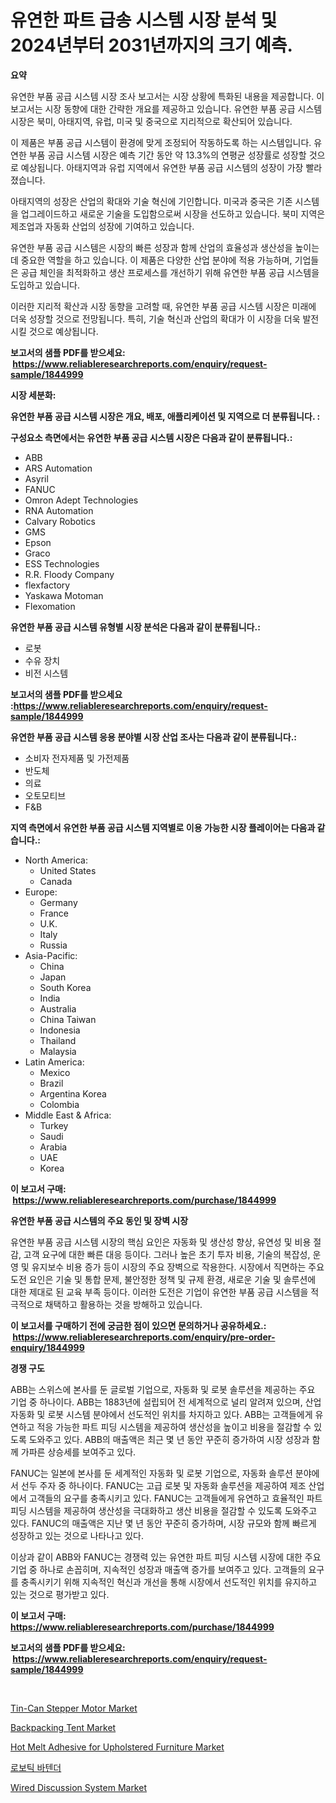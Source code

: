 <p><h1>유연한 파트 급송 시스템 시장 분석 및 2024년부터 2031년까지의 크기 예측.</h1></p><p><strong>요약</strong></p>
<p><p>유연한 부품 공급 시스템 시장 조사 보고서는 시장 상황에 특화된 내용을 제공합니다. 이 보고서는 시장 동향에 대한 간략한 개요를 제공하고 있습니다. 유연한 부품 공급 시스템 시장은 북미, 아태지역, 유럽, 미국 및 중국으로 지리적으로 확산되어 있습니다. </p><p>이 제품은 부품 공급 시스템이 환경에 맞게 조정되어 작동하도록 하는 시스템입니다. 유연한 부품 공급 시스템 시장은 예측 기간 동안 약 13.3%의 연평균 성장률로 성장할 것으로 예상됩니다. 아태지역과 유럽 지역에서 유연한 부품 공급 시스템의 성장이 가장 빨라졌습니다. </p><p>아태지역의 성장은 산업의 확대와 기술 혁신에 기인합니다. 미국과 중국은 기존 시스템을 업그레이드하고 새로운 기술을 도입함으로써 시장을 선도하고 있습니다. 북미 지역은 제조업과 자동화 산업의 성장에 기여하고 있습니다. </p><p>유연한 부품 공급 시스템은 시장의 빠른 성장과 함께 산업의 효율성과 생산성을 높이는 데 중요한 역할을 하고 있습니다. 이 제품은 다양한 산업 분야에 적용 가능하며, 기업들은 공급 체인을 최적화하고 생산 프로세스를 개선하기 위해 유연한 부품 공급 시스템을 도입하고 있습니다.</p><p>이러한 지리적 확산과 시장 동향을 고려할 때, 유연한 부품 공급 시스템 시장은 미래에 더욱 성장할 것으로 전망됩니다. 특히, 기술 혁신과 산업의 확대가 이 시장을 더욱 발전시킬 것으로 예상됩니다.</p></p>
<p><strong>보고서의 샘플 PDF를 받으세요: &nbsp;<a href="https://www.reliableresearchreports.com/enquiry/request-sample/1844999">https://www.reliableresearchreports.com/enquiry/request-sample/1844999</a></strong></p>
<p><strong>시장 세분화:</strong></p>
<p><strong> 유연한 부품 공급 시스템 시장은 개요, 배포, 애플리케이션 및 지역으로 더 분류됩니다. :</strong></p>
<p><strong>구성요소 측면에서는 유연한 부품 공급 시스템 시장은 다음과 같이 분류됩니다.:</strong></p>
<p><ul><li>ABB</li><li>ARS Automation</li><li>Asyril</li><li>FANUC</li><li>Omron Adept Technologies</li><li>RNA Automation</li><li>Calvary Robotics</li><li>GMS</li><li>Epson</li><li>Graco</li><li>ESS Technologies</li><li>R.R. Floody Company</li><li>flexfactory</li><li>Yaskawa Motoman</li><li>Flexomation</li></ul></p>
<p><strong> 유연한 부품 공급 시스템 유형별 시장 분석은 다음과 같이 분류됩니다.:</strong></p>
<p><ul><li>로봇</li><li>수유 장치</li><li>비전 시스템</li></ul></p>
<p><strong>보고서의 샘플 PDF를 받으세요 :<a href="https://www.reliableresearchreports.com/enquiry/request-sample/1844999">https://www.reliableresearchreports.com/enquiry/request-sample/1844999</a></strong></p>
<p><strong> 유연한 부품 공급 시스템 응용 분야별 시장 산업 조사는 다음과 같이 분류됩니다.:</strong></p>
<p><ul><li>소비자 전자제품 및 가전제품</li><li>반도체</li><li>의료</li><li>오토모티브</li><li>F&B</li></ul></p>
<p><strong>지역 측면에서 유연한 부품 공급 시스템 지역별로 이용 가능한 시장 플레이어는 다음과 같습니다.:</strong></p>
<p><ul>
    <li>
        North America:
        <ul>
            <li>United States</li>
            <li>Canada</li>
        </ul>
    </li>
    <li>
        Europe:
        <ul>
            <li>Germany</li>
            <li>France</li>
            <li>U.K.</li>
            <li>Italy</li>
            <li>Russia</li>
        </ul>
    </li>
    <li>
        Asia-Pacific:
        <ul>
            <li>China</li>
            <li>Japan</li>
            <li>South Korea</li>
            <li>India</li>
            <li>Australia</li>
            <li>China Taiwan</li>
            <li>Indonesia</li>
            <li>Thailand</li>
            <li>Malaysia</li>
        </ul>
    </li>
    <li>
        Latin America:
        <ul>
            <li>Mexico</li>
            <li>Brazil</li>
            <li>Argentina Korea</li>
            <li>Colombia</li>
        </ul>
    </li>
    <li>
        Middle East & Africa:
        <ul>
            <li>Turkey</li>
            <li>Saudi</li>
            <li>Arabia</li>
            <li>UAE</li>
            <li>Korea</li>
        </ul>
    </li>
    </ul></p>
<p><strong>이 보고서 구매: &nbsp;<a href="https://www.reliableresearchreports.com/purchase/1844999">https://www.reliableresearchreports.com/purchase/1844999</a></strong></p>
<p><strong>유연한 부품 공급 시스템의 주요 동인 및 장벽 시장</strong></p>
<p><p>유연한 부품 공급 시스템 시장의 핵심 요인은 자동화 및 생산성 향상, 유연성 및 비용 절감, 고객 요구에 대한 빠른 대응 등이다. 그러나 높은 초기 투자 비용, 기술의 복잡성, 운영 및 유지보수 비용 증가 등이 시장의 주요 장벽으로 작용한다. 시장에서 직면하는 주요 도전 요인은 기술 및 통합 문제, 불안정한 정책 및 규제 환경, 새로운 기술 및 솔루션에 대한 제대로 된 교육 부족 등이다. 이러한 도전은 기업이 유연한 부품 공급 시스템을 적극적으로 채택하고 활용하는 것을 방해하고 있습니다.</p></p>
<p><strong>이 보고서를 구매하기 전에 궁금한 점이 있으면 문의하거나 공유하세요.: &nbsp;<a href="https://www.reliableresearchreports.com/enquiry/pre-order-enquiry/1844999">https://www.reliableresearchreports.com/enquiry/pre-order-enquiry/1844999</a></strong></p>
<p><strong>경쟁 구도</strong></p>
<p><p>ABB는 스위스에 본사를 둔 글로벌 기업으로, 자동화 및 로봇 솔루션을 제공하는 주요 기업 중 하나이다. ABB는 1883년에 설립되어 전 세계적으로 널리 알려져 있으며, 산업 자동화 및 로봇 시스템 분야에서 선도적인 위치를 차지하고 있다. ABB는 고객들에게 유연하고 적응 가능한 파트 피딩 시스템을 제공하여 생산성을 높이고 비용을 절감할 수 있도록 도와주고 있다. ABB의 매출액은 최근 몇 년 동안 꾸준히 증가하여 시장 성장과 함께 가파른 상승세를 보여주고 있다.</p><p>FANUC는 일본에 본사를 둔 세계적인 자동화 및 로봇 기업으로, 자동화 솔루션 분야에서 선두 주자 중 하나이다. FANUC는 고급 로봇 및 자동화 솔루션을 제공하여 제조 산업에서 고객들의 요구를 충족시키고 있다. FANUC는 고객들에게 유연하고 효율적인 파트 피딩 시스템을 제공하여 생산성을 극대화하고 생산 비용을 절감할 수 있도록 도와주고 있다. FANUC의 매출액은 지난 몇 년 동안 꾸준히 증가하며, 시장 규모와 함께 빠르게 성장하고 있는 것으로 나타나고 있다.</p><p>이상과 같이 ABB와 FANUC는 경쟁력 있는 유연한 파트 피딩 시스템 시장에 대한 주요 기업 중 하나로 손꼽히며, 지속적인 성장과 매출액 증가를 보여주고 있다. 고객들의 요구를 충족시키기 위해 지속적인 혁신과 개선을 통해 시장에서 선도적인 위치를 유지하고 있는 것으로 평가받고 있다.</p></p>
<p><strong>이 보고서 구매: &nbsp; <a href="https://www.reliableresearchreports.com/purchase/1844999">https://www.reliableresearchreports.com/purchase/1844999</a></strong></p>
<p><strong>보고서의 샘플 PDF를 받으세요: &nbsp;<a href="https://www.reliableresearchreports.com/enquiry/request-sample/1844999">https://www.reliableresearchreports.com/enquiry/request-sample/1844999</a></strong><strong></strong></p>
<p>&nbsp;</p>
<p><p><a href="https://github.com/yoshih12/Market-Research-Report-List-2/blob/main/tin-can-stepper-motor-market.md">Tin-Can Stepper Motor Market</a></p><p><a href="https://view.publitas.com/reportprime-1/backpacking-tent-market-a-comprehensive-report-of-its-market-share-growth-trends-2024-2031/">Backpacking Tent Market</a></p><p><a href="https://angry-finch-aaf.notion.site/Hot-Melt-Adhesive-for-Upholstered-Furniture-Market-Share-Market-New-Trends-Analysis-Report-By-Type-ad154c5ccfee4093b3d02ea418022f99">Hot Melt Adhesive for Upholstered Furniture Market</a></p><p><a href="https://github.com/nuekbpymrrz5/Market-Research-Report-List-1/blob/main/9251053186090.md">로보틱 바텐더</a></p><p><a href="https://issuu.com/reportprime-2/docs/wired-discussion-system-market-size-2030.pptx">Wired Discussion System Market</a></p></p>